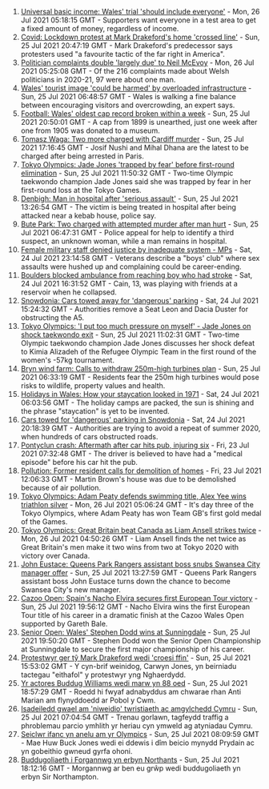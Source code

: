 1. [Universal basic income: Wales' trial 'should include everyone'](https://www.bbc.co.uk/news/uk-wales-57944123) - Mon, 26 Jul 2021 05:18:15 GMT - Supporters want everyone in a test area to get a fixed amount of money, regardless of income.
2. [Covid: Lockdown protest at Mark Drakeford's home 'crossed line'](https://www.bbc.co.uk/news/uk-wales-57963035) - Sun, 25 Jul 2021 20:47:19 GMT - Mark Drakeford's predecessor says protesters used "a favourite tactic of the far right in America".
3. [Politician complaints double 'largely due' to Neil McEvoy](https://www.bbc.co.uk/news/uk-wales-57948216) - Mon, 26 Jul 2021 05:25:08 GMT - Of the 216 complaints made about Welsh politicians in 2020-21, 97 were about one man.
4. [Wales' tourist image 'could be harmed' by overloaded infrastructure](https://www.bbc.co.uk/news/uk-wales-57898837) - Sun, 25 Jul 2021 06:48:57 GMT - Wales is walking a fine balance between encouraging visitors and overcrowding, an expert says.
5. [Football: Wales' oldest cap record broken within a week](https://www.bbc.co.uk/news/uk-wales-57964093) - Sun, 25 Jul 2021 20:50:01 GMT - A cap from 1899 is unearthed, just one week after one from 1905 was donated to a museum.
6. [Tomasz Waga: Two more charged with Cardiff murder](https://www.bbc.co.uk/news/uk-wales-57964092) - Sun, 25 Jul 2021 17:16:45 GMT - Josif Nushi and Mihal Dhana are the latest to be charged after being arrested in Paris.
7. [Tokyo Olympics: Jade Jones 'trapped by fear' before first-round elimination](https://www.bbc.co.uk/sport/olympics/57958917) - Sun, 25 Jul 2021 11:50:32 GMT - Two-time Olympic taekwondo champion Jade Jones said she was trapped by fear in her first-round loss at the Tokyo Games.
8. [Denbigh: Man in hospital after 'serious assault'](https://www.bbc.co.uk/news/uk-wales-57960250) - Sun, 25 Jul 2021 13:26:54 GMT - The victim is being treated in hospital after being attacked near a kebab house, police say.
9. [Bute Park: Two charged with attempted murder after man hurt](https://www.bbc.co.uk/news/uk-wales-57952734) - Sun, 25 Jul 2021 06:47:31 GMT - Police appeal for help to identify a third suspect, an unknown woman, while a man remains in hospital.
10. [Female military staff denied justice by inadequate system - MPs](https://www.bbc.co.uk/news/uk-57956698) - Sat, 24 Jul 2021 23:14:58 GMT - Veterans describe a "boys' club" where sex assaults were hushed up and complaining could be career-ending.
11. [Boulders blocked ambulance from reaching boy who had stroke](https://www.bbc.co.uk/news/uk-wales-57955017) - Sat, 24 Jul 2021 16:31:52 GMT - Cain, 13, was playing with friends at a reservoir when he collapsed.
12. [Snowdonia: Cars towed away for 'dangerous' parking](https://www.bbc.co.uk/news/uk-wales-57956288) - Sat, 24 Jul 2021 15:24:32 GMT - Authorities remove a Seat Leon and Dacia Duster for obstructing the A5.
13. [Tokyo Olympics: 'I put too much pressure on myself' - Jade Jones on shock taekwondo exit](https://www.bbc.co.uk/sport/av/olympics/57961788) - Sun, 25 Jul 2021 11:02:31 GMT - Two-time Olympic taekwondo champion Jade Jones discusses her shock defeat to Kimia Alizadeh of the Refugee Olympic Team in the first round of the women's -57kg tournament.
14. [Bryn wind farm: Calls to withdraw 250m-high turbines plan](https://www.bbc.co.uk/news/uk-wales-57944180) - Sun, 25 Jul 2021 06:33:19 GMT - Residents fear the 250m high turbines would pose risks to wildlife, property values and health.
15. [Holidays in Wales: How your staycation looked in 1971](https://www.bbc.co.uk/news/uk-wales-57918491) - Sat, 24 Jul 2021 06:03:56 GMT - The holiday camps are packed, the sun is shining and the phrase "staycation" is yet to be invented.
16. [Cars towed for 'dangerous' parking in Snowdonia](https://www.bbc.co.uk/news/uk-wales-57956443) - Sat, 24 Jul 2021 20:18:39 GMT - Authorities are trying to avoid a repeat of summer 2020, when hundreds of cars obstructed roads.
17. [Pontyclun crash: Aftermath after car hits pub, injuring six](https://www.bbc.co.uk/news/uk-wales-57939709) - Fri, 23 Jul 2021 07:32:48 GMT - The driver is believed to have had a "medical episode" before his car hit the pub.
18. [Pollution: Former resident calls for demolition of homes](https://www.bbc.co.uk/news/uk-wales-57941020) - Fri, 23 Jul 2021 12:06:33 GMT - Martin Brown's house was due to be demolished because of air pollution.
19. [Tokyo Olympics: Adam Peaty defends swimming title, Alex Yee wins triathlon silver](https://www.bbc.co.uk/sport/olympics/57966473) - Mon, 26 Jul 2021 05:06:24 GMT - It's day three of the Tokyo Olympics, where Adam Peaty has won Team GB's first gold medal of the Games.
20. [Tokyo Olympics: Great Britain beat Canada as Liam Ansell strikes twice](https://www.bbc.co.uk/sport/olympics/57966593) - Mon, 26 Jul 2021 04:50:26 GMT - Liam Ansell finds the net twice as Great Britain's men make it two wins from two at Tokyo 2020 with victory over Canada.
21. [John Eustace: Queens Park Rangers assistant boss snubs Swansea City manager offer](https://www.bbc.co.uk/sport/football/57942276) - Sun, 25 Jul 2021 13:27:59 GMT - Queens Park Rangers assistant boss John Eustace turns down the chance to become Swansea City's new manager.
22. [Cazoo Open: Spain's Nacho Elvira secures first European Tour victory](https://www.bbc.co.uk/sport/golf/57965054) - Sun, 25 Jul 2021 19:56:12 GMT - Nacho Elvira wins the first European Tour title of his career in a dramatic finish at the Cazoo Wales Open supported by Gareth Bale.
23. [Senior Open: Wales' Stephen Dodd wins at Sunningdale](https://www.bbc.co.uk/sport/golf/57965052) - Sun, 25 Jul 2021 19:50:20 GMT - Stephen Dodd won the Senior Open Championship at Sunningdale to secure the first major championship of his career.
24. [Protestwyr ger tŷ Mark Drakeford wedi 'croesi ffin'](https://www.bbc.co.uk/newyddion/57962586) - Sun, 25 Jul 2021 15:53:02 GMT - Y cyn-brif weinidog, Carwyn Jones, yn beirniadu tactegau "eithafol" y protestwyr yng Nghaerdydd.
25. [Yr actores Buddug Williams wedi marw yn 88 oed](https://www.bbc.co.uk/newyddion/57962585) - Sun, 25 Jul 2021 18:57:29 GMT - Roedd hi fwyaf adnabyddus am chwarae rhan Anti Marian am flynyddoedd ar Pobol y Cwm.
26. [Isadeiledd gwael am 'niweidio' twristiaeth ac amgylchedd Cymru](https://www.bbc.co.uk/newyddion/57949107) - Sun, 25 Jul 2021 07:04:54 GMT - Trenau gorlawn, tagfeydd traffig a phroblemau parcio ymhlith yr heriau cyn ymweld ag atyniadau Cymru.
27. [Seiclwr ifanc yn anelu am yr Olympics](https://www.bbc.co.uk/newyddion/57941553) - Sun, 25 Jul 2021 08:09:59 GMT - Mae Huw Buck Jones wedi ei ddewis i dîm beicio mynydd Prydain ac yn gobeithio gwneud gyrfa ohoni.
28. [Buddugoliaeth i Forgannwg yn erbyn Northants](https://www.bbc.co.uk/newyddion/57963402) - Sun, 25 Jul 2021 18:12:16 GMT - Morgannwg ar ben eu grŵp wedi buddugoliaeth yn erbyn Sir Northampton.

